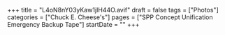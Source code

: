 +++
title = "L4oN8nY03yKaw1jIH44O.avif"
draft = false
tags = ["Photos"]
categories = ["Chuck E. Cheese's"]
pages = ["SPP Concept Unification Emergency Backup Tape"]
startDate = ""
+++

